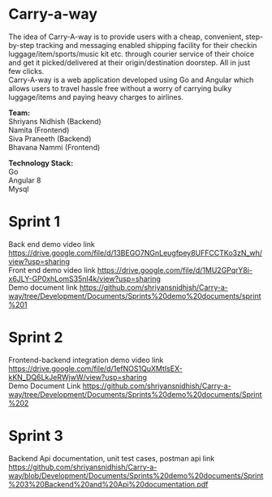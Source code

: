 # Carry-a-way
The idea of Carry-A-way is to provide users with a cheap, convenient, step-by-step tracking and messaging enabled shipping facility for their checkin luggage/item/sports/music kit etc. through courier service of their choice and get it picked/delivered at their origin/destination doorstep. All in just few clicks.<br/>
Carry-A-way is a web application developed using Go and Angular which allows users to travel hassle free without a worry of carrying bulky luggage/items and paying heavy charges to airlines.

**Team:**<br/>
Shriyans Nidhish (Backend)<br/>
Namita (Frontend)<br/>
Siva Praneeth (Backend)<br/>
Bhavana Nammi (Frontend)<br/>

**Technology Stack:**<br/>
Go<br/>
Angular 8<br/>
Mysql

# Sprint 1 
Back end demo video link https://drive.google.com/file/d/13BEGO7NGnLeugfpey8UFFCCTKo3zN_wh/view?usp=sharing<br/>
Front end demo video link https://drive.google.com/file/d/1MU2GPqrY8i-x6JLY-GP0xhLomS35nI4k/view?usp=sharing<br/>
Demo document link https://github.com/shriyansnidhish/Carry-a-way/tree/Development/Documents/Sprints%20demo%20documents/sprint%201

# Sprint 2
Frontend-backend integration demo video link https://drive.google.com/file/d/1efNOS1QuXMtIsEX-kKN_DQ6LkJeRWjwW/view?usp=sharing<br/>
Demo Document Link https://github.com/shriyansnidhish/Carry-a-way/tree/Development/Documents/Sprints%20demo%20documents/Sprint%202

# Sprint 3
Backend Api documentation, unit test cases, postman api link https://github.com/shriyansnidhish/Carry-a-way/blob/Development/Documents/Sprints%20demo%20documents/Sprint%203%20Backend%20and%20Api%20documentation.pdf<br/>
